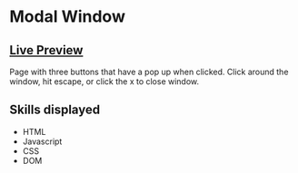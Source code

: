# Modal Window

## <a href=https://brodeed.github.io/modal_window/>Live Preview</a><br>

Page with three buttons that have a pop up when clicked. Click around the window, hit escape, or click the x to close window.

## Skills displayed

- HTML
- Javascript
- CSS
- DOM